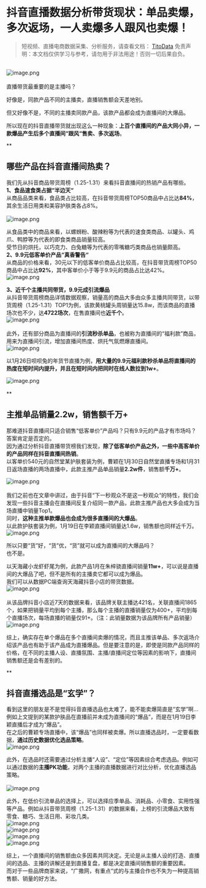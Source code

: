 # 抖音直播数据分析带货现状：单品卖爆，多次返场，一人卖爆多人跟风也卖爆！


>
> 短视频、直播电商数据采集、分析服务，请查看文档： [TitoData](https://www.titodata.com?from=douyinarticle)
> 免责声明：本文档仅供学习与参考，请勿用于非法用途！否则一切后果自负。
> 

<br />![image.png](https://cdn.nlark.com/yuque/0/2021/png/97322/1613952523054-643b015c-051d-4bc3-8af1-ca89389f93e8.png#align=left&display=inline&height=304&margin=%5Bobject%20Object%5D&name=image.png&originHeight=608&originWidth=1080&size=1063406&status=done&style=none&width=540)<br />
<br />直播带货最重要的是主播吗？

好像是，同款产品不同的主播卖，直播销售额会天差地别。

但又好像不是，不同的主播卖同款产品，该款产品都会成为直播间的大爆品。

所以现在的抖音直播带货就出现这么一种现象：**上百个直播间的产品大同小异，一款爆品产生后多个直播间“跟风“售卖、多次返场**。

**
<a name="sJQIn"></a>
## 哪些产品在抖音直播间热卖？
我们先从抖音商品带货周榜（1.25-1.31）来看抖音直播间的热销产品有哪些。<br />**1、食品速食类占据“半边天“**<br />从商品品类来看，食品类占比较高，在抖音带货周榜TOP50商品中占比达**84%**，其余生活日用类和美容护肤类各占8%。<br />
<br />![image.png](https://cdn.nlark.com/yuque/0/2021/png/97322/1613952640595-9f020bee-63fe-4067-9d3b-2209d9652693.png#align=left&display=inline&height=264&margin=%5Bobject%20Object%5D&name=image.png&originHeight=527&originWidth=1080&size=265423&status=done&style=none&width=540)

从食品类中的商品来看，以螺蛳粉、酸辣粉等为代表的速食类商品、以罐头、鸡爪、鸭脖等为代表的即食类商品销量较高。<br />受节日的烘托，以巧克力、白兔糖等为代表的零嘴糖巧类商品也销量颇高。<br />**2、9.9元低客单价产品“真香警告“**<br />从商品的价格来看，30元以下的低客单价商品占比较高，在抖音带货周榜TOP50商品中占比达**92%**，其中客单价小于等于9.9元的商品占比达42%。<br />![image.png](https://cdn.nlark.com/yuque/0/2021/png/97322/1613952647311-d5ec2f69-940c-44e2-9c8b-4cd26644845d.png#align=left&display=inline&height=264&margin=%5Bobject%20Object%5D&name=image.png&originHeight=527&originWidth=1080&size=293828&status=done&style=none&width=540)

**3、近千个主播共同带货，9.9元成引流爆品**<br />从抖音带货周榜商品详情数据观察，销量高的商品大多由众多主播共同带货，以带货周榜（1.25-1.31）TOP1为例，该款黄桃罐头周销量达15.8w，而该商品的直播场次也不少，达**4722场次**，在售直播间也**近千个**。<br />![image.png](https://cdn.nlark.com/yuque/0/2021/png/97322/1613952654209-57782d3d-602f-4e4c-b7e5-f47cad56b79d.png#align=left&display=inline&height=266&margin=%5Bobject%20Object%5D&name=image.png&originHeight=532&originWidth=1080&size=284106&status=done&style=none&width=540)<br />
<br />此外，还有部分商品为直播间的**引流秒杀单品**，也被称为直播间的“福利款”商品，用来为直播间引流，增加直播间热度、烘托气氛燃爆直播间。<br />![image.png](https://cdn.nlark.com/yuque/0/2021/png/97322/1613952660692-e4fc4abb-d966-4c69-94e6-9924bed7fd04.png#align=left&display=inline&height=263&margin=%5Bobject%20Object%5D&name=image.png&originHeight=526&originWidth=1080&size=270392&status=done&style=none&width=540)

以1月26日呗呗兔的年货节直播为例，**用大量的9.9元福利款秒杀单品将直播间的热度在短时间内提升，并且在短时间内把同时在线人数拉到1w+**。

![image.png](https://cdn.nlark.com/yuque/0/2021/png/97322/1613952667588-9299f10c-26cb-4a89-8596-960fac929e1b.png#align=left&display=inline&height=260&margin=%5Bobject%20Object%5D&name=image.png&originHeight=520&originWidth=1080&size=307350&status=done&style=none&width=540)<br />
<br />**
<a name="bkUh6"></a>
## 主推单品销量2.2w，销售额千万+
那难道抖音直播间只适合销售“低客单价”产品吗？只有9.9元的产品才有市场吗？<br />答案肯定是否定的。<br />因为通过分析抖音直播带货榜我们发现，**除了低客单价产品之外，一些中高客单价的产品同样在抖音直播间热销**。<br />以客单价540元的自然堂某护肤套装为例，曹颖在1月30日自然堂直播专场和1月31日返场直播的两场直播中，此款主推产品单品销量**2.2w件**，销售额**千万+**。

![image.png](https://cdn.nlark.com/yuque/0/2021/png/97322/1613952676490-b2abc12a-8832-4eae-a021-5e4d005c3efc.png#align=left&display=inline&height=263&margin=%5Bobject%20Object%5D&name=image.png&originHeight=526&originWidth=1080&size=258505&status=done&style=none&width=540)<br />
<br />我们之前也在文章中讲过，由于抖音“下一秒观众不是这一秒观众“的特性，我们会发现一些抖音主播会在直播间反复介绍同一款产品，此款主推产品也大多会成为当场直播中销量Top1。<br />同时，**这种主推单款爆品也会成为很多直播间的大爆品**。<br />以此款护肤套装为例，1月19日在李颖直播间销量达1.6w，销售额也同样近千万。<br />![image.png](https://cdn.nlark.com/yuque/0/2021/png/97322/1613952686305-da8cdc37-affc-4e30-ac1a-3945fc620ca8.png#align=left&display=inline&height=259&margin=%5Bobject%20Object%5D&name=image.png&originHeight=518&originWidth=1080&size=273602&status=done&style=none&width=540)

所以只要“货”好，“货”优，“货”就可以成为直播间的大爆品吗？<br />也不是。

以天海藏小龙虾虾尾为例，此款产品1月在朱梓骁直播间销量**11w+**，可以说是直播间的大爆品了吧，但不是所有的主播卖它都可以成为爆品。<br />我们可以从数据PC端查询天海藏抖音小店的带货数据。<br />![image.png](https://cdn.nlark.com/yuque/0/2021/png/97322/1613952708443-d455a02a-4a53-42d5-9e6e-0c56259c4b97.png#align=left&display=inline&height=255&margin=%5Bobject%20Object%5D&name=image.png&originHeight=510&originWidth=1080&size=130574&status=done&style=none&width=540)<br />
<br />从该品牌抖音小店近7天的数据来看，该品牌关联主播达421名，关联直播间1865个，如果把销量平均到每个主播，那么每个主播的直播销量仅为400+，平均到每个直播场次，每场直播的销量仅91+。（注：此销量数据为该品牌所有产品销量）<br />![image.png](https://cdn.nlark.com/yuque/0/2021/png/97322/1613952719240-2213dc35-0a3a-4ac2-a9e2-22003604214e.png#align=left&display=inline&height=257&margin=%5Bobject%20Object%5D&name=image.png&originHeight=514&originWidth=1080&size=222883&status=done&style=none&width=540)

综上，确实存在单个爆品在多个直播间卖爆的情况，而且主推该单品、多次返场介绍该产品也有助于该产品成为直播爆品。但是要注意的是，即使是同款产品同样的价格，在不同的主播人设、直播氛围、主播/直播间定位等因素的影响下，直播间销售额还是会有差别的。

**
<a name="jQIfT"></a>
## 抖音直播选品是“玄学”？
看到这里的朋友是不是觉得抖音直播选品也太难了，能不能卖爆简直是“玄学”啊...<br />例如上文提到的某款护肤品在直播前并未成为直播间的“爆品”，而是在1月19日李颖直播后才成为“爆品”。<br />在之后的曹颖专场直播中，该“爆品”也同样被卖爆。所以直播选品时，一定要看数据，**通过历史数据优化选品策略**。<br />![image.png](https://cdn.nlark.com/yuque/0/2021/png/97322/1613952730820-4d39c2f0-73a0-47aa-a5ae-c2a98e186dbb.png#align=left&display=inline&height=260&margin=%5Bobject%20Object%5D&name=image.png&originHeight=519&originWidth=1080&size=219156&status=done&style=none&width=540)

此外，在选品时还需要通过分析主播“人设”、“定位”等因素综合考虑选品。例如可以通过数据的**主播PK功能**，对两个主播的直播数据进行对比分析，优化直播选品策略。<br />
<br />![image.png](https://cdn.nlark.com/yuque/0/2021/png/97322/1613952743987-06fe54ef-66af-430c-a41b-80e33f5f8f7a.png#align=left&display=inline&height=258&margin=%5Bobject%20Object%5D&name=image.png&originHeight=515&originWidth=1080&size=256489&status=done&style=none&width=540)

此外，在低价引流单品的选择上，可以选择应季单品、消耗品、小零食、实用性强等产品。例如从抖音带货周榜（1.25-1.31）的数据来看，上榜的引流爆品大致有零食、糖巧、生活日用、彩妆几类。<br />![image.png](https://cdn.nlark.com/yuque/0/2021/png/97322/1613952755320-31efeef7-c2ac-4f76-8fad-63c1affc63dd.png#align=left&display=inline&height=55&margin=%5Bobject%20Object%5D&name=image.png&originHeight=109&originWidth=1080&size=45510&status=done&style=none&width=540)<br />![image.png](https://cdn.nlark.com/yuque/0/2021/png/97322/1613952760302-e185d656-f6c1-4b09-afdf-89ef965603cb.png#align=left&display=inline&height=102&margin=%5Bobject%20Object%5D&name=image.png&originHeight=203&originWidth=1080&size=80482&status=done&style=none&width=540)<br />![image.png](https://cdn.nlark.com/yuque/0/2021/png/97322/1613952765087-b64fac2b-d6b7-41a1-84f6-3aacd2f2eecf.png#align=left&display=inline&height=52&margin=%5Bobject%20Object%5D&name=image.png&originHeight=104&originWidth=1080&size=36711&status=done&style=none&width=540)<br />![image.png](https://cdn.nlark.com/yuque/0/2021/png/97322/1613952770653-c139c96a-6f18-4298-844c-fe39180eb509.png#align=left&display=inline&height=48&margin=%5Bobject%20Object%5D&name=image.png&originHeight=95&originWidth=1080&size=26835&status=done&style=none&width=540)

综上，一个直播间的销售额由众多因素共同决定。无论是从主播人设的打造、直播间的选品、主播的讲解还是到直播复盘，都是决定直播间销售额的重要因素。<br />而对于一些品牌商家来说，“广撒网，有重点“式的与主播合作也不失为一种提高销售额、销量的好方法。
